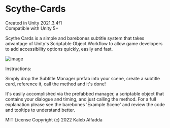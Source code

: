 # Scythe-Cards
Created in Unity 2021.3.4f1<br>
Compatible with Unity 5+

Scythe Cards is a simple and barebones subtitle system that takes advantage
of Unity's Scriptable Object Workflow to allow game developers to add
accessibility options quickly, easily and fast.

![image](https://user-images.githubusercontent.com/38150569/175877077-f146ae89-2e61-428c-94f6-43f3bdfa9887.png)


Instructions:

Simply drop the Subtitle Manager prefab into your scene, create a subtitle card, reference it, call the method and it's done!

It's easily accomplished via the prefabbed manager, a scriptable object that contains your dialogue and timing, and just calling the method.
For a full explanation please see the barebones 'Example Scene' and review the code and tooltips to understand better.




MIT License
Copyright (c) 2022 Kaleb Alfadda
